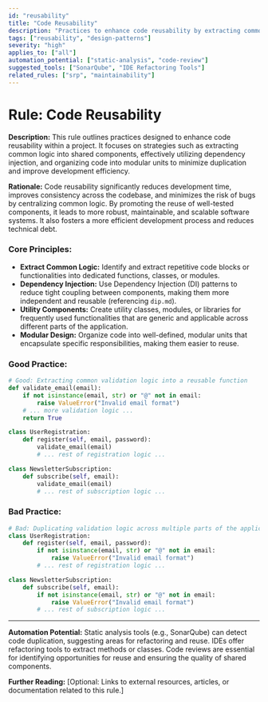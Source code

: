 ```yaml
---
id: "reusability"
title: "Code Reusability"
description: "Practices to enhance code reusability by extracting common logic and using dependency injection."
tags: ["reusability", "design-patterns"]
severity: "high"
applies_to: ["all"]
automation_potential: ["static-analysis", "code-review"]
suggested_tools: ["SonarQube", "IDE Refactoring Tools"]
related_rules: ["srp", "maintainability"]
---
```


# Rule: Code Reusability

**Description:** This rule outlines practices designed to enhance code reusability within a project. It focuses on strategies such as extracting common logic into shared components, effectively utilizing dependency injection, and organizing code into modular units to minimize duplication and improve development efficiency.

**Rationale:** Code reusability significantly reduces development time, improves consistency across the codebase, and minimizes the risk of bugs by centralizing common logic. By promoting the reuse of well-tested components, it leads to more robust, maintainable, and scalable software systems. It also fosters a more efficient development process and reduces technical debt.

### Core Principles:
- **Extract Common Logic:** Identify and extract repetitive code blocks or functionalities into dedicated functions, classes, or modules.
- **Dependency Injection:** Use Dependency Injection (DI) patterns to reduce tight coupling between components, making them more independent and reusable (referencing `dip.md`).
- **Utility Components:** Create utility classes, modules, or libraries for frequently used functionalities that are generic and applicable across different parts of the application.
- **Modular Design:** Organize code into well-defined, modular units that encapsulate specific responsibilities, making them easier to reuse.

### Good Practice:
```python
# Good: Extracting common validation logic into a reusable function
def validate_email(email):
    if not isinstance(email, str) or "@" not in email:
        raise ValueError("Invalid email format")
    # ... more validation logic ...
    return True

class UserRegistration:
    def register(self, email, password):
        validate_email(email)
        # ... rest of registration logic ...

class NewsletterSubscription:
    def subscribe(self, email):
        validate_email(email)
        # ... rest of subscription logic ...
```

### Bad Practice:
```python
# Bad: Duplicating validation logic across multiple parts of the application
class UserRegistration:
    def register(self, email, password):
        if not isinstance(email, str) or "@" not in email:
            raise ValueError("Invalid email format")
        # ... rest of registration logic ...

class NewsletterSubscription:
    def subscribe(self, email):
        if not isinstance(email, str) or "@" not in email:
            raise ValueError("Invalid email format")
        # ... rest of subscription logic ...
```

---

**Automation Potential:** Static analysis tools (e.g., SonarQube) can detect code duplication, suggesting areas for refactoring and reuse. IDEs offer refactoring tools to extract methods or classes. Code reviews are essential for identifying opportunities for reuse and ensuring the quality of shared components.

**Further Reading:** [Optional: Links to external resources, articles, or documentation related to this rule.]
